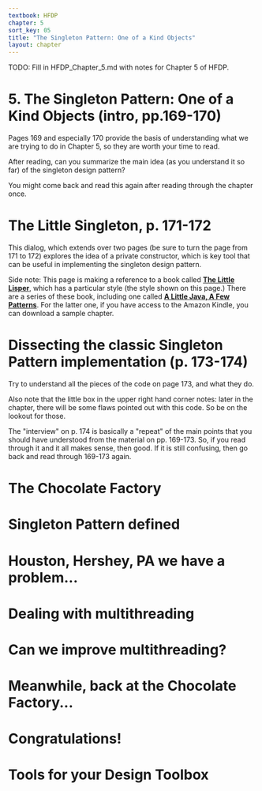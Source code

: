 ```yaml
---
textbook: HFDP
chapter: 5
sort_key: 05
title: "The Singleton Pattern: One of a Kind Objects"
layout: chapter
---
```


<div style="display:none;"> https://ucsb-cs56-pconrad.github.io/hfdp/HFDP_Chapter_5/ </div>


TODO: Fill in HFDP_Chapter_5.md with notes for Chapter 5 of HFDP.


# 5. The Singleton Pattern: One of a Kind Objects (intro, pp.169-170)

Pages 169 and especially 170 provide the basis of understanding what we are trying to do in Chapter 5, so they are worth your time to read.

After reading, can you summarize the main idea (as you understand it so far) of the singleton design pattern?

You might come back and read this again after reading through the chapter once.

# The Little Singleton, p. 171-172

This dialog, which extends over two pages (be sure to turn the page from 171 to 172) explores the idea of a private constructor, which is key tool that can be useful in implementing the singleton design pattern.

Side note: This page is making a reference to a book called [<strong>The Little Lisper</strong>](https://www.amazon.com/Little-LISPer-Third-Daniel-Friedman/dp/0023397632), which has a particular style (the style shown on this page.)    There are a series of these book, including one called [<strong>A Little Java, A Few Patterns</strong>](https://mitpress.mit.edu/books/little-java-few-patterns).   For the latter one, if you have access to the Amazon Kindle, you can download a sample chapter.

# Dissecting the classic Singleton Pattern implementation (p. 173-174)

Try to understand all the pieces of the code on  page 173, and what they do.

Also note that the little box in the upper right hand corner notes: later in the chapter, there will be some flaws pointed out with this code.  So be on the lookout for those.

The "interview" on p. 174 is basically a "repeat" of the main points that you should have understood from the material on pp. 169-173.  So, if you read through it and it all makes sense, then good.  If it is still confusing, then go back and read through 169-173 again.

# The Chocolate Factory

# Singleton Pattern defined

# Houston, Hershey, PA we have a problem...

# Dealing with multithreading

# Can we improve multithreading?

# Meanwhile, back at the Chocolate Factory...

# Congratulations!

# Tools for your Design Toolbox

<div style="display:none;"> https://ucsb-cs56-pconrad.github.io/hfdp/HFDP_Chapter_5/ </div>
